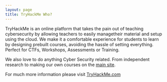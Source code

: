 ```yaml
---
layout: page
title: TryHackMe Who?
---
```


TryHackMe is an online platform that takes the pain out of teaching cybersecurity
by allowing teachers to easily managetheir material and setup using the cloud.
We make it a comfortable experience for students to learn by designing prebuilt
courses, avoiding the hassle of setting everything. Perfect for CTFs, Workshops,
Assessments or Training.

We also love to do anything Cyber Security related. From independent research to
making our own courses on the [main site](https://tryhackme.com/).

For much more information please visit [TryHackMe.com](https://tryhackme.com/)
